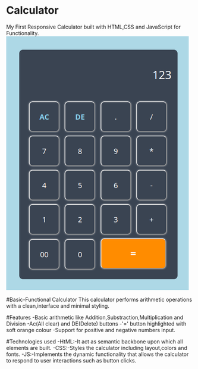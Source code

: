 # Calculator
My First Responsive Calculator built with HTML,CSS and JavaScript for Functionality.
![image alt](https://github.com/vishwabhalani/Calculator/blob/main/Screenshot%20of%20calculator.png?raw=true)

#Basic-Functional Calculator 
This calculator performs arithmetic operations with a clean,interface and minimal styling.

#Features 
-Basic arithmetic like Addition,Substraction,Multiplication and Division 
-Ac(All clear) and DE(Delete) buttons 
-'=' button highlighted with soft orange colour 
-Support for positive and negative numbers input.

#Technologies used 
-HtML:-It act as semantic backbone upon which all elements are built. 
-CSS:-Styles the calculator including layout,colors and fonts. 
-JS:-Implements the dynamic functionality that allows the calculator to respond to user interactions such as button clicks.
